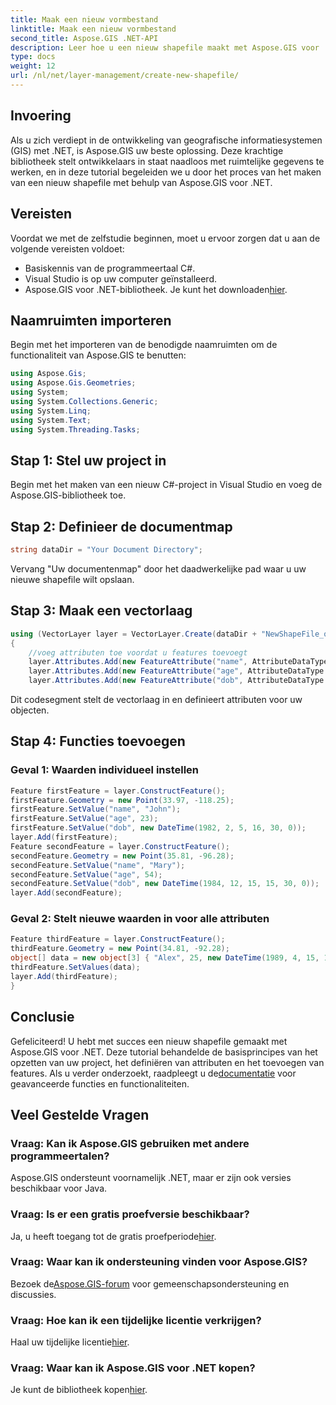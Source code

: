 ```yaml
---
title: Maak een nieuw vormbestand
linktitle: Maak een nieuw vormbestand
second_title: Aspose.GIS .NET-API
description: Leer hoe u een nieuw shapefile maakt met Aspose.GIS voor .NET. Volg onze stapsgewijze handleiding en ontgrendel de kracht van manipulatie van ruimtelijke gegevens.
type: docs
weight: 12
url: /nl/net/layer-management/create-new-shapefile/
---
```

## Invoering
Als u zich verdiept in de ontwikkeling van geografische informatiesystemen (GIS) met .NET, is Aspose.GIS uw beste oplossing. Deze krachtige bibliotheek stelt ontwikkelaars in staat naadloos met ruimtelijke gegevens te werken, en in deze tutorial begeleiden we u door het proces van het maken van een nieuw shapefile met behulp van Aspose.GIS voor .NET.
## Vereisten
Voordat we met de zelfstudie beginnen, moet u ervoor zorgen dat u aan de volgende vereisten voldoet:
- Basiskennis van de programmeertaal C#.
- Visual Studio is op uw computer geïnstalleerd.
-  Aspose.GIS voor .NET-bibliotheek. Je kunt het downloaden[hier](https://releases.aspose.com/gis/net/).
## Naamruimten importeren
Begin met het importeren van de benodigde naamruimten om de functionaliteit van Aspose.GIS te benutten:
```csharp
using Aspose.Gis;
using Aspose.Gis.Geometries;
using System;
using System.Collections.Generic;
using System.Linq;
using System.Text;
using System.Threading.Tasks;
```
## Stap 1: Stel uw project in
Begin met het maken van een nieuw C#-project in Visual Studio en voeg de Aspose.GIS-bibliotheek toe.
## Stap 2: Definieer de documentmap
```csharp
string dataDir = "Your Document Directory";
```
Vervang "Uw documentenmap" door het daadwerkelijke pad waar u uw nieuwe shapefile wilt opslaan.
## Stap 3: Maak een vectorlaag
```csharp
using (VectorLayer layer = VectorLayer.Create(dataDir + "NewShapeFile_out.shp", Drivers.Shapefile))
{
    //voeg attributen toe voordat u features toevoegt
    layer.Attributes.Add(new FeatureAttribute("name", AttributeDataType.String));
    layer.Attributes.Add(new FeatureAttribute("age", AttributeDataType.Integer));
    layer.Attributes.Add(new FeatureAttribute("dob", AttributeDataType.DateTime));
```
Dit codesegment stelt de vectorlaag in en definieert attributen voor uw objecten.
## Stap 4: Functies toevoegen
### Geval 1: Waarden individueel instellen
```csharp
Feature firstFeature = layer.ConstructFeature();
firstFeature.Geometry = new Point(33.97, -118.25);
firstFeature.SetValue("name", "John");
firstFeature.SetValue("age", 23);
firstFeature.SetValue("dob", new DateTime(1982, 2, 5, 16, 30, 0));
layer.Add(firstFeature);
Feature secondFeature = layer.ConstructFeature();
secondFeature.Geometry = new Point(35.81, -96.28);
secondFeature.SetValue("name", "Mary");
secondFeature.SetValue("age", 54);
secondFeature.SetValue("dob", new DateTime(1984, 12, 15, 15, 30, 0));
layer.Add(secondFeature);
```
### Geval 2: Stelt nieuwe waarden in voor alle attributen
```csharp
Feature thirdFeature = layer.ConstructFeature();
thirdFeature.Geometry = new Point(34.81, -92.28);
object[] data = new object[3] { "Alex", 25, new DateTime(1989, 4, 15, 15, 30, 0) };
thirdFeature.SetValues(data);
layer.Add(thirdFeature);
}
```
## Conclusie
 Gefeliciteerd! U hebt met succes een nieuw shapefile gemaakt met Aspose.GIS voor .NET. Deze tutorial behandelde de basisprincipes van het opzetten van uw project, het definiëren van attributen en het toevoegen van features. Als u verder onderzoekt, raadpleegt u de[documentatie](https://reference.aspose.com/gis/net/) voor geavanceerde functies en functionaliteiten.
## Veel Gestelde Vragen
### Vraag: Kan ik Aspose.GIS gebruiken met andere programmeertalen?
Aspose.GIS ondersteunt voornamelijk .NET, maar er zijn ook versies beschikbaar voor Java.
### Vraag: Is er een gratis proefversie beschikbaar?
 Ja, u heeft toegang tot de gratis proefperiode[hier](https://releases.aspose.com/).
### Vraag: Waar kan ik ondersteuning vinden voor Aspose.GIS?
 Bezoek de[Aspose.GIS-forum](https://forum.aspose.com/c/gis/33) voor gemeenschapsondersteuning en discussies.
### Vraag: Hoe kan ik een tijdelijke licentie verkrijgen?
 Haal uw tijdelijke licentie[hier](https://purchase.aspose.com/temporary-license/).
### Vraag: Waar kan ik Aspose.GIS voor .NET kopen?
 Je kunt de bibliotheek kopen[hier](https://purchase.aspose.com/buy).